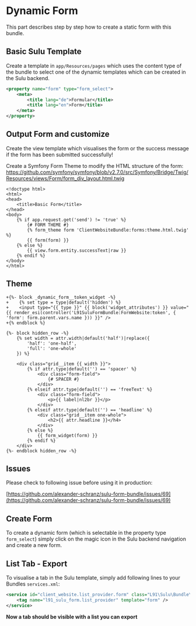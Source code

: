 # Dynamic Form

This part describes step by step how to create a static form with this bundle.

## Basic Sulu Template

Create a template in `app/Resources/pages` which uses the content type of the bundle to select
one of the dynamic templates which can be created in the Sulu backend.

``` xml
<property name="form" type="form_select">
    <meta>
        <title lang="de">Formular</title>
        <title lang="en">Form</title>
    </meta>
</property>
```

## Output Form and customize

Create the view template which visualises the form or the success message if the form
has been submitted successfully!

Create a Symfony Form Theme to modify the HTML structure of the form:
https://github.com/symfony/symfony/blob/v2.7.0/src/Symfony/Bridge/Twig/Resources/views/Form/form_div_layout.html.twig

``` twig
<!doctype html>
<html>
<head>
    <title>Basic Form</title>
</head>
<body>
    {% if app.request.get('send') != 'true' %}
        {# FORM THEME #}
        {% form_theme form 'ClientWebsiteBundle:forms:theme.html.twig' %}
        {{ form(form) }}
    {% else %}
        {{ view.form.entity.successText|raw }}
    {% endif %}
</body>
</html>
```

## Theme

```twig
+{%- block _dynamic_form__token_widget -%}
+    {% set type = type|default('hidden') %}
+    <input type="{{ type }}" {{ block('widget_attributes') }} value="{{ render_esi(controller('L91SuluFormBundle:FormWebsite:token', { 'form': form.parent.vars.name })) }}" />
+{% endblock %}

{%- block hidden_row -%}
    {% set width = attr.width|default('half')|replace({
        'half': 'one-half',
        'full': 'one-whole'
    }) %}

    <div class="grid__item {{ width }}">
        {% if attr.type|default('') == 'spacer' %}
            <div class="form-field">
                {# SPACER #}
            </div>
        {% elseif attr.type|default('') == 'freeText' %}
            <div class="form-field">
                <p>{{ label|nl2br }}</p>
            </div>
        {% elseif attr.type|default('') == 'headline' %}
            <div class="grid__item one-whole">
                <h2>{{ attr.headline }}</h4>
            </div>
        {% else %}
            {{ form_widget(form) }}
        {% endif %}
    </div>
{%- endblock hidden_row -%}
```

## Issues

Please check to following issue before using it in production:

[https://github.com/alexander-schranz/sulu-form-bundle/issues/69](https://github.com/alexander-schranz/sulu-form-bundle/issues/69)

## Create Form

To create a dynamic form (which is selectable in the property type `form_select`) simply
click on the magic icon in the Sulu backend navigation and create a new form.

## List Tab - Export

To visualise a tab in the Sulu template, simply add following lines to your Bundles `services.xml`:

```xml
<service id="client_website.list_provider.form" class="L91\Sulu\Bundle\FormBundle\Provider\DynamicProvider">
    <tag name="l91_sulu_form.list_provider" template="form" />
</service>
```

**Now a tab should be visible with a list you can export**

